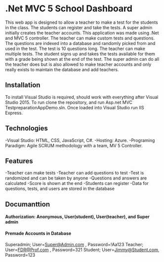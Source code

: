 # .Net MVC 5 School Dashboard 
This web app is designed to allow a teacher to make a test for the students in the class. The students can register and take the tests. A super admin initially creates the teacher accounts. This application was made using .Net and MVC 5 controller. The teacher can make custom tests and questions. The questions are indexed into a database and randomly picked from and used in the test. The test is 10 questions long. The teacher can make multiple tests. The student signs up and takes the tests available for them with a grade being shown at the end of the test. The super admin can do all the teacher does but is also allowed to make teacher accounts and only really exists to maintain the database and add teachers. 

## Installation

To install Visual Studio is required, should work with everything after Visual Studio 2015. To run clone the repository, and run Asp.net MVC TestpreparationAppDemo.sln. Once loaded into Visual Studio run IIS Express. 

## Technologies

-Visual Studio: HTML, CSS, JavaScript, C#.
-Hosting: Azure.
-Programing Paradigm: Agile SCRUM methodology with a team, MV 5 Controller.

## Features

-Teacher can make tests
-Teacher can add questions to test
-Test is randomized and can be taken by anyone
-Questions and answers are calculated
-Score is shown at the end
-Students can register
-Data for questions, tests, and users are stored in the database

## Documanttion 

#### Authorization: Anonymous, User(student), User(teacher), and Super admin

#### Premade Accounts in Database

Superadmin; User=Super@Admin.com  , Password=!Aa123
Teacher;    User=FDR@Prof.com     , Password=321
Student;    User=Jimmy@Student.com, Password=123

